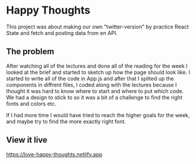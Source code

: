 # Happy Thoughts

This project was about making our own "twitter-version" by practice React State and fetch and posting data from en API.

## The problem

After watching all of the lectures and done all of the reading for the week I looked at the brief and started to sketch up how the page should look like. I started to write all of the code in App.js and after that I splited up the components in diffrent files, I coded along with the lectures because I thought it was hard to know where to start and where to put which code. We had a design to stick to so it was a bit of a challenge to find the right fonts and colors etc.

If I had more time I would have tried to reach the higher goals for the week, and maybe try to find the more exactly right font.

## View it live

https://love-happy-thoughts.netlify.app
